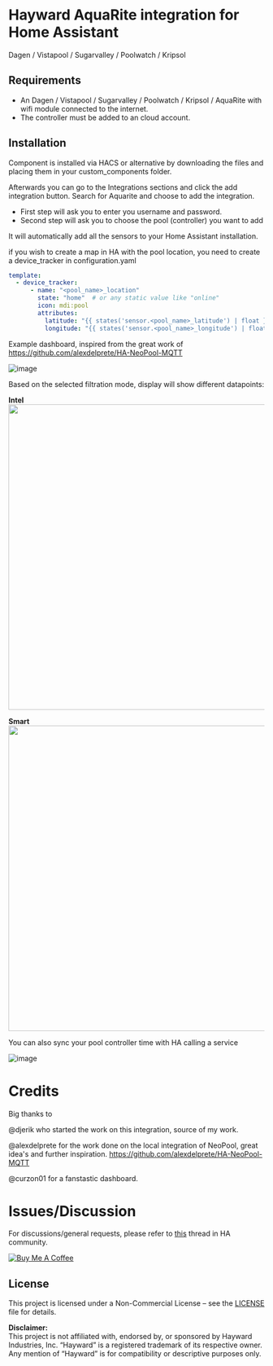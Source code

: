 # Hayward AquaRite integration for Home Assistant
Dagen / Vistapool / Sugarvalley / Poolwatch / Kripsol

## Requirements
- An Dagen / Vistapool / Sugarvalley / Poolwatch / Kripsol / AquaRite with wifi module connected to the internet.
- The controller must be added to an cloud account.

## Installation
Component is installed via HACS or alternative by downloading the files and placing them in your custom_components folder.

Afterwards you can go to the Integrations sections and click the add integration button. Search for Aquarite and choose to add the integration.

- First step will ask you to enter you username and password. 
- Second step will ask you to choose the pool (controller) you want to add

It will automatically add all the sensors to your Home Assistant installation.

if you wish to create a map in HA with the pool location, you need to create a device_tracker in configuration.yaml

```yaml
template:
  - device_tracker:
      - name: "<pool_name>_location"
        state: "home"  # or any static value like "online"
        icon: mdi:pool
        attributes:
          latitude: "{{ states('sensor.<pool_name>_latitude') | float }}"
          longitude: "{{ states('sensor.<pool_name>_longitude') | float }}"
```

Example dashboard, inspired from the great work of https://github.com/alexdelprete/HA-NeoPool-MQTT

![image](https://github.com/user-attachments/assets/11c6467f-6a9e-4469-af36-3613e40a6b92)

Based on the selected filtration mode, display will show different datapoints:

**Intel**
<br>
<img src="https://github.com/user-attachments/assets/c5a3b070-072d-421b-955f-a41667d738b7" width="600">

**Smart**
<br>
<img src="https://github.com/user-attachments/assets/b9cb0f21-34a3-4c25-9332-02eee6988963" width="600">

You can also sync your pool controller time with HA calling a service

![image](https://github.com/user-attachments/assets/5b9896b1-b5b8-481f-933e-4e7482072fab)

# Credits

Big thanks to 

@djerik who started the work on this integration, source of my work.

@alexdelprete for the work done on the local integration of NeoPool, great idea's and further inspiration. https://github.com/alexdelprete/HA-NeoPool-MQTT

@curzon01 for a fanstastic dashboard.

# Issues/Discussion

For discussions/general requests, please refer to [this](https://community.home-assistant.io/t/custom-component-hayward-aquarite/728136) thread in HA community.

<a href="https://buymeacoffee.com/fdebrus" target="_blank"><img src="https://www.buymeacoffee.com/assets/img/custom_images/black_img.png" alt="Buy Me A Coffee" style="height: auto !important;width: auto !important;" ></a><br>

## License

This project is licensed under a Non-Commercial License – see the [LICENSE](LICENSE) file for details.

**Disclaimer:**  
This project is not affiliated with, endorsed by, or sponsored by Hayward Industries, Inc. “Hayward” is a registered trademark of its respective owner. Any mention of “Hayward” is for compatibility or descriptive purposes only.
